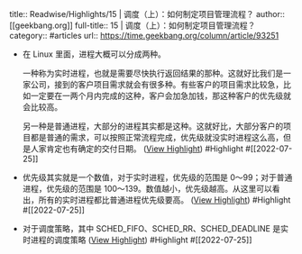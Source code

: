 title:: Readwise/Highlights/15 | 调度（上）：如何制定项目管理流程？
author:: [[geekbang.org]]
full-title:: 15 | 调度（上）：如何制定项目管理流程？
category:: #articles
url:: https://time.geekbang.org/column/article/93251
- 在 Linux 里面，进程大概可以分成两种。
  
  一种称为实时进程，也就是需要尽快执行返回结果的那种。这就好比我们是一家公司，接到的客户项目需求就会有很多种。有些客户的项目需求比较急，比如一定要在一两个月内完成的这种，客户会加急加钱，那这种客户的优先级就会比较高。
  
  另一种是普通进程，大部分的进程其实都是这种。这就好比，大部分客户的项目都是普通的需求，可以按照正常流程完成，优先级就没实时进程这么高，但是人家肯定也有确定的交付日期。 ([View Highlight](https://read.readwise.io/read/01g8srpnnm559454nedpdrc73q)) #Highlight #[[2022-07-25]]
- 优先级其实就是一个数值，对于实时进程，优先级的范围是 0～99；对于普通进程，优先级的范围是 100～139。数值越小，优先级越高。从这里可以看出，所有的实时进程都比普通进程优先级要高。 ([View Highlight](https://read.readwise.io/read/01g8srqmbbys63r381v09t0wqt)) #Highlight #[[2022-07-25]]
- 对于调度策略，其中 SCHED_FIFO、SCHED_RR、SCHED_DEADLINE 是实时进程的调度策略 ([View Highlight](https://read.readwise.io/read/01g8srqzee0wjkt19y234394aj)) #Highlight #[[2022-07-25]]